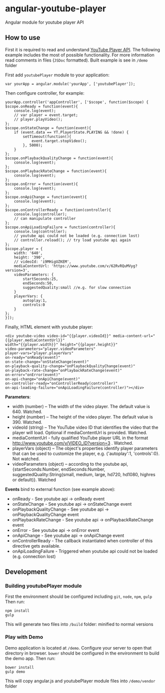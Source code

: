 angular-youtube-player
======================

Angular module for youtube player API

How to use
---------

First it is required to read and understand [YouTube Player API](https://developers.google.com/youtube/iframe_api_reference).
The following example includes the most of possible functionality. For more information read comments in files (`JSDoc` formatted).
Built example is see in `/demo` folder

First add `youtubePlayer` module to your application:

    var yourApp = angular.module('yourApp', ['youtubePlayer']);

Then configure controller, for example:

    yourApp.controller('appController', ['$scope', function($scope) {
    $scope.onReady = function(event){
        console.log(event);
        // var player = event.target;
        // player.playVideo();
    };
    $scope.onStateChange = function(event){
        if (event.data == YT.PlayerState.PLAYING && !done) {
            setTimeout(function(){
                event.target.stopVideo();
            }, 5000);
        }
    };
    $scope.onPlaybackQualityChange = function(event){
        console.log(event);
    };
    $scope.onPlaybackRateChange = function(event){
        console.log(event);
    };
    $scope.onError = function(event){
        console.log(event);
    };
    $scope.onApiChange = function(event){
        console.log(event);
    };
    $scope.onControllerReady = function(controller){
        console.log(controller);
        // can manipulate controller
    };
    $scope.onApiLoadingFailure = function(controller){
        console.log(controller);
        // youtube api could not be loaded (e.g. connection lost)
        // controller.reload(); // try load youtube api again
    };
    $scope.player = {
        width: '640',
        height: '390',
        // videoId: 'i9MHigUZKEM',
        mediaContentUrl: 'https://www.youtube.com/v/62RvRQuMVyg?version=3',
        videoParameters: {
            startSeconds:25,
            endSeconds:50,
            suggestedQuality:small //e.g. for slow connection
        }
        playerVars: {
            autoplay:1,
            controls:0
        }
    };
    }]);

Finally, HTML element with youtube player:

    <div youtube-video video-id="{{player.videoId}}" media-content-url="{{player.mediaContentUrl}}"
    width="{{player.width}}" height="{{player.height}}"
    video-parameters="player.videoParameters"
    player-vars="player.playerVars"
    on-ready="onReady(event)"
    on-state-change="onStateChange(event)"
    on-playback-quality-change="onPlaybackQualityChange(event)"
    on-playback-rate-change="onPlaybackRateChange(event)"
    on-error="onError(event)"
    on-api-change="onApiChange(event)"
    on-controller-ready="onControllerReady(controller)"
    on-api-loading-failure="onApiLoadingFailure(controller)"></div>

**Parameters**:
  * width (number) – The width of the video player. The default value is 640. Watched.
  * height (number) – The height of the video player. The default value is 390. Watched.
  * videoId (string) – The YouTube video ID that identifies the video that the player will load. Optional if mediaContentUrl is provided. Watched.
  * mediaContentUrl - fully qualified YouTube player URL in the format http://www.youtube.com/v/VIDEO_ID?version=3 . Watched.
  * playerVars (object) – The object's properties identify player parameters that can be used to customize the player, e.g. {'autoplay':1, 'controls':0}. Not watched.
  * videoParameters (object) – according to the youtube api, {startSeconds:Number, endSeconds:Number, suggestedQuality:String(small, medium, large, hd720, hd1080, highres or default)}. Watched

**Events** bind to external function (see example above):
  * onReady - See youtube api -> onReady event
  * onStateChange - See youtube api -> onStateChange event
  * onPlaybackQualityChange - See youtube api -> onPlaybackQualityChange event
  * onPlaybackRateChange - See youtube api -> onPlaybackRateChange event
  * onError - See youtube api -> onError event
  * onApiChange - See youtube api -> onApiChange event
  * onControllerReady - The callback instantiated when controller of this directive gets available.
  * onApiLoadingFailure - Triggered when youtube api could not be loaded (e.g. connection lost)

Development
---------

### Building youtubePlayer module

First the environment should be configured including `git`, `node`, `npm`, `gulp`
Then run:

    npm install
    gulp

This will generate two files into `/build` folder: minified to normal versions

### Play with Demo

Demo application is located at `/demo`. Configure your server to open that directory in browser.
`bower` should be configured in the environment to build the demo app.
Then run:

    bower install
    gulp demo

This will copy angular.js and youtubePlayer module files into `/demo/vendor` folder